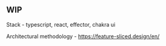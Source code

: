 ## WIP

Stack - typescript, react, effector, chakra ui

Architectural methodology - https://feature-sliced.design/en/
